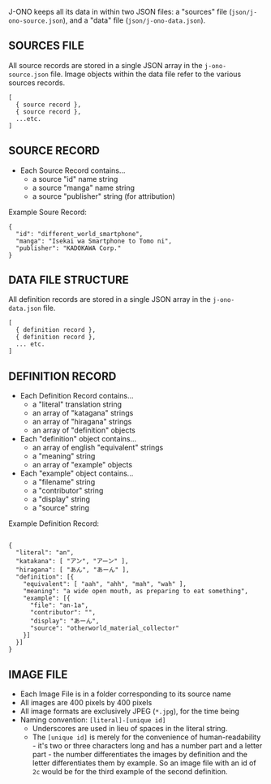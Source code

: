 J-ONO keeps all its data in within two JSON files: a "sources" file (`json/j-ono-source.json`), and a "data" file (`json/j-ono-data.json`).

## SOURCES FILE
All source records are stored in a single JSON array in the `j-ono-source.json` file.  Image objects within the data file refer to the various sources records.
```
[
  { source record },
  { source record },
  ...etc.
]
```

## SOURCE RECORD
* Each Source Record contains...
  * a source "id" name string
  * a source "manga" name string
  * a source "publisher" string (for attribution)

Example Soure Record:
```
{
  "id": "different_world_smartphone",
  "manga": "Isekai wa Smartphone to Tomo ni",
  "publisher": "KADOKAWA Corp."
}
```

## DATA FILE STRUCTURE
All definition records are stored in a single JSON array in the `j-ono-data.json` file.
```
[
  { definition record },
  { definition record },
  ... etc.
]
```

## DEFINITION RECORD
* Each Definition Record contains...
  * a "literal" translation string
  * an array of "katagana" strings
  * an array of "hiragana" strings
  * an array of "definition" objects
* Each "definition" object contains...
  * an array of english "equivalent" strings
  * a "meaning" string
  * an array of "example" objects
* Each "example" object contains...
  * a "filename" string
  * a "contributor" string
  * a "display" string
  * a "source" string

Example Definition Record:
```

{
  "literal": "an",
  "katakana": [ "アン", "アーン" ],
  "hiragana": [ "あん", "あーん" ],
  "definition": [{
    "equivalent": [ "aah", "ahh", "mah", "wah" ],
    "meaning": "a wide open mouth, as preparing to eat something",
    "example": [{
      "file": "an-1a",
      "contributor": "",
      "display": "あーん",
      "source": "otherworld_material_collector"
    }]
  }]
}

```

## IMAGE FILE
* Each Image File is in a folder corresponding to its source name
* All images are 400 pixels by 400 pixels
* All image formats are exclusively JPEG (`*.jpg`), for the time being
* Naming convention: `[literal]-[unique id]`
  * Underscores are used in lieu of spaces in the literal string.
  * The `[unique id]` is merely for the convenience of human-readability - it's two or three characters long and has a number part and a letter part - the number differentiates the images by definition and the letter differentiates them by example.  So an image file with an id of `2c` would be for the third example of the second definition.
